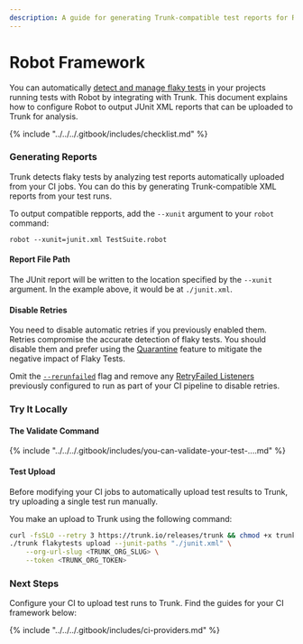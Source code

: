 ```yaml
---
description: A guide for generating Trunk-compatible test reports for Robot Framework
---
```


# Robot Framework

You can automatically [detect and manage flaky tests](../../detection.md) in your projects running tests with Robot by integrating with Trunk. This document explains how to configure Robot to output JUnit XML reports that can be uploaded to Trunk for analysis.

{% include "../../../.gitbook/includes/checklist.md" %}

### Generating Reports

Trunk detects flaky tests by analyzing test reports automatically uploaded from your CI jobs. You can do this by generating Trunk-compatible XML reports from your test runs.

To output compatible repports, add the `--xunit` argument to your `robot` command:

```shell
robot --xunit=junit.xml TestSuite.robot
```

#### Report File Path

The JUnit report will be written to the location specified by the `--xunit` argument. In the example above, it would be at `./junit.xml`.

#### Disable Retries

You need to disable automatic retries if you previously enabled them. Retries compromise the accurate detection of flaky tests. You should disable them and prefer using the [Quarantine](../../quarantining.md) feature to mitigate the negative impact of Flaky Tests.

Omit the [`--rerunfailed`](https://docs.robotframework.org/docs/flaky_tests#re-execute-failed-tests-and-merge-results) flag and remove any [RetryFailed Listeners](https://docs.robotframework.org/docs/flaky_tests#retryfailed-listener) previously configured to run as part of your CI pipeline to disable retries.&#x20;

### Try It Locally

#### **The Validate Command**

{% include "../../../.gitbook/includes/you-can-validate-your-test-....md" %}

#### Test Upload

Before modifying your CI jobs to automatically upload test results to Trunk, try uploading a single test run manually.

You make an upload to Trunk using the following command:

```sh
curl -fsSLO --retry 3 https://trunk.io/releases/trunk && chmod +x trunk
./trunk flakytests upload --junit-paths "./junit.xml" \
    --org-url-slug <TRUNK_ORG_SLUG> \
    --token <TRUNK_ORG_TOKEN>
```

### Next Steps

Configure your CI to upload test runs to Trunk. Find the guides for your CI framework below:

{% include "../../../.gitbook/includes/ci-providers.md" %}

